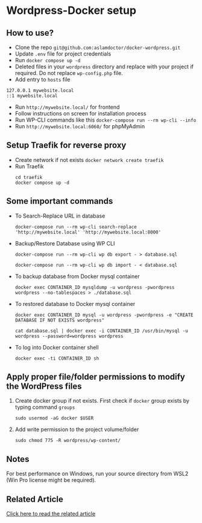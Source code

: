 # Wordpress-Docker setup

## How to use?

- Clone the repo `git@github.com:aslamdoctor/docker-wordpress.git`
- Update `.env` file for project credentials
- Run `docker compose up -d`
- Deleted files in your `wordpress` directory and replace with your project if required. Do not replace `wp-config.php` file.
- Add entry to `hosts` file

```
127.0.0.1 mywebsite.local
::1 mywebsite.local
```

- Run `http://mywebsite.local/` for frontend
- Follow instructions on screen for installation process
- Run WP-CLI commands like this `docker-compose run --rm wp-cli --info`
- Run `http://mywebsite.local:6060/` for phpMyAdmin

## Setup Traefik for reverse proxy

- Create network if not exists
  `docker network create traefik`
- Run Traefik
  ```
  cd traefik
  docker compose up -d
  ```

## Some important commands

- To Search-Replace URL in database

  `docker-compose run --rm wp-cli search-replace 'http://mywebsite.local' 'http://mywebsite.local:8000'`

- Backup/Restore Database using WP CLI

  `docker-compose run --rm wp-cli wp db export - > database.sql`

  `docker-compose run --rm wp-cli wp db import - < database.sql`

- To backup database from Docker mysql container

  `docker exec CONTAINER_ID mysqldump -u wordpress -pwordpress wordpress --no-tablespaces > ./database.sql`

- To restored database to Docker mysql container

  `docker exec CONTAINER_ID mysql -u wordpress -pwordpress -e "CREATE DATABASE IF NOT EXISTS wordpress"`

  `cat database.sql | docker exec -i CONTAINER_ID /usr/bin/mysql -u wordpress --password=wordpress wordpress`

- To log into Docker container shell

  `docker exec -ti CONTAINER_ID sh`

## Apply proper file/folder permissions to modify the WordPress files

1. Create docker group if not exists. First check if `docker` group exists by typing command `groups`

   `sudo usermod -aG docker $USER`

2. Add write permission to the project volume/folder

   `sudo chmod 775 -R wordpress/wp-content/`

## Notes

For best performance on Windows, run your source directory from WSL2 (Win Pro license might be required).

## Related Article

[Click here to read the related article](https://www.aslamdoctor.com/docker-wordpress-web-development-stack/)
